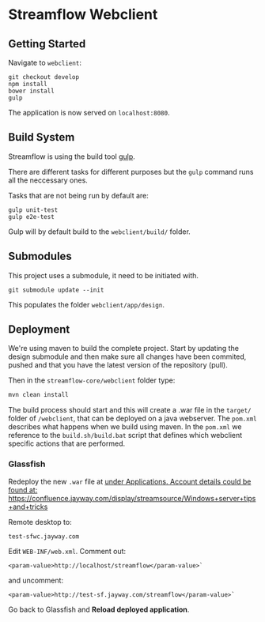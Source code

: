 # Streamflow Webclient

## Getting Started

Navigate to `webclient`:

    git checkout develop
    npm install
    bower install
    gulp

The application is now served on `localhost:8080`.

## Build System

Streamflow is using the build tool [gulp](https://github.com/gulpjs/gulp/blob/master/docs/README.md).

There are different tasks for different purposes but the `gulp` command runs all
the neccessary ones.

Tasks that are not being run by default are:

    gulp unit-test
    gulp e2e-test

Gulp will by default build to the `webclient/build/` folder.

## Submodules

This project uses a submodule, it need to be initiated with.

    git submodule update --init

This populates the folder `webclient/app/design`.

## Deployment

We're using maven to build the complete project.
Start by updating the design submodule and then make sure all changes have been commited, pushed and that you have the latest version of the repository (pull).

Then in the `streamflow-core/webclient` folder type:

```bash
mvn clean install
```

The build process should start and this will create a .war file in the `target/` folder of `/webclient`, that can be deployed on a java webserver.
The `pom.xml` describes what happens when we build using maven.
In the `pom.xml` we reference to the `build.sh/build.bat` script that defines which webclient specific actions that are performed.

### Glassfish

Redeploy the new `.war` file at <a href="test-sfwc.jayway.com:4848" />under Applications. Account details could be found at: https://confluence.jayway.com/display/streamsource/Windows+server+tips+and+tricks</a>

Remote desktop to:

```
test-sfwc.jayway.com
```

Edit `WEB-INF/web.xml`. Comment out:

```
<param-value>http://localhost/streamflow</param-value>`
```

and uncomment:

```
<param-value>http://test-sf.jayway.com/streamflow</param-value>`
```

Go back to Glassfish and **Reload deployed application**.

